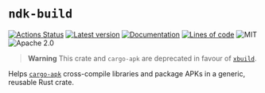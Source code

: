 # `ndk-build`

[![Actions Status](https://github.com/rust-mobile/cargo-apk/actions/workflows/rust.yml/badge.svg)](https://github.com/rust-mobile/cargo-apk/actions)
[![Latest version](https://img.shields.io/crates/v/ndk-build.svg?logo=rust)](https://crates.io/crates/ndk-build)
[![Documentation](https://docs.rs/ndk-build/badge.svg)](https://docs.rs/ndk-build)
[![Lines of code](https://tokei.rs/b1/github/rust-mobile/cargo-apk)](https://github.com/rust-mobile/cargo-apk)
![MIT](https://img.shields.io/badge/License-MIT-green.svg)
![Apache 2.0](https://img.shields.io/badge/License-Apache_2.0-green.svg)

> **Warning**
> This crate and `cargo-apk` are deprecated in favour of [`xbuild`](https://github.com/rust-mobile/xbuild).

Helps [`cargo-apk`](https://crates.io/crates/cargo-apk) cross-compile libraries and package APKs in a generic, reusable Rust crate.
